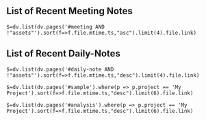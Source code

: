 ## List of Recent Meeting Notes
`$=dv.list(dv.pages('#meeting AND !"assets"').sort(f=>f.file.mtime.ts,"asc").limit(4).file.link)`

## List of Recent Daily-Notes
`$=dv.list(dv.pages('#daily-note AND !"assets"').sort(f=>f.file.mtime.ts,"desc").limit(4).file.link)`


`$=dv.list(dv.pages('#sample').where(p => p.project == 'My Project').sort(f=>f.file.mtime.ts,"desc").limit(6).file.link)`
    

`$=dv.list(dv.pages('#analysis').where(p => p.project == 'My Project').sort(f=>f.file.mtime.ts,"desc").limit(6).file.link)`
 